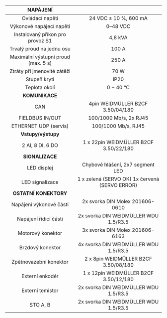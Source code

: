 | **NAPÁJENÍ** |   |
| :---: | :---: |
| Ovládací napětí | 24 VDC ± 10 %, 600 mA |
| Výkonové napájecí napětí | 0–48 VDC |
| Instalovaný příkon pro provoz S1 | 4,8 kVA |
| Trvalý proud na jednu osu | 100 A |
| Maximální výstupní proud (max. 5 s) | 250 A |
| Ztráty při jmenovité zátěži | 70 W |
| Stupeň krytí | IP20 |
| Teplota okolí | 0 ~ 40 °C |
| **KOMUNIKACE** |   |
| CAN | 4pin WEIDMÜLLER  B2CF 3.50/04/180 |
| FIELDBUS IN/OUT | 100/1000 Mb/s, 2x RJ45 |
| ETHERNET UDP (servis) | 100/1000 Mb/s, RJ45 |
| **Vstupy/výstupy** |   |
| 2 AI, 8 DI, 6 DO | 1 x 22pin WEIDMÜLLER  B2CF 3.50/22/180 |
| **SIGNALIZACE** |   |
| LED displej | Chybové hlášení, 2x7 segment LED |
| LED signalizace | 1 x zelená (SERVO OK)  1x červená (SERVO ERROR) |
| **OSTATNÍ KONEKTORY** |   |
| Napájení výkonové části | 2x svorka DIN Molex 201606-0610 |
| Napájení řídicí části | 2x svorka DIN WEIDMÜLLER WDU 1.5/R3.5 |
| Motorový konektor | 3x svorka DIN Molex 201606-6163 |
| Brzdový konektor | 4x svorka DIN WEIDMÜLLER WDU 1.5/R3.5 |
| Zpětnovazební konektor | 2 x 8pin WEIDMÜLLER  B2CF 3.50/08/180 |
| Externí enkodér | 1 x 12pin WEIDMÜLLER  B2CF 3.50/12/180 |
| Externí temistor | 2x svorka DIN WEIDMÜLLER WDU 1.5/R3.5 |
| STO A, B | 2x svorka DIN WEIDMÜLLER WDU 1.5/R3.5 |
